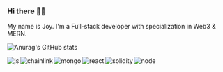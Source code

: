 ### Hi there 👋🏻    

My name is Joy. I'm a Full-stack developer with specialization in Web3 & MERN.

![Anurag's GitHub stats](https://github-readme-stats.vercel.app/api?username=LucidJoy&show_icons=true&theme=gotham&hide_border=true&bg_color=0d1117&title_color=FF0080&icon_color=FF0080&text_color=fefefe)
<!-- ![Anurag's GitHub stats](https://github-readme-stats.vercel.app/api?username=LucidJoy&show_icons=true&theme=gotham&hide_border=true) -->

<img align="left" alt="js" src="https://img.shields.io/badge/JavaScript-F7DF1E?style=for-the-badge&logo=javascript&logoColor=black"/>

<img align="left" alt="chainlink" src="https://img.shields.io/badge/chainlink-375BD2?style=for-the-badge&logo=chainlink&logoColor=white"/>

<img align="left" alt="mongo" src="https://img.shields.io/badge/MongoDB-%234ea94b.svg?style=for-the-badge&logo=mongodb&logoColor=white"/>

<!-- <img align="left" alt="express" src="https://img.shields.io/badge/javascript-%23404d59.svg?style=for-the-badge&logo=javascript&logoColor=%2361DAFB"/> -->

<img align="left" alt="react" src="https://img.shields.io/badge/react-%2320232a.svg?style=for-the-badge&logo=react&logoColor=%2361DAFB"/>

<img align="left" alt="solidity" src="https://img.shields.io/badge/solidity-%2320232a.svg?style=for-the-badge&logo=solidity&logoColor=%2361DAFB"/>

<img align="left" alt="node" src="https://img.shields.io/badge/node.js-6DA55F?style=for-the-badge&logo=node.js&logoColor=white"/>




<!-- <img alt="css" src="https://img.shields.io/badge/css3-%231572B6.svg?style=for-the-badge&logo=css3&logoColor=white"/> -->





